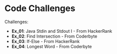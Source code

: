 # Code Challenges

Challenges:
 - **Ex_01**: Java Stdin and Stdout I - From HackerRank
 - **Ex_02**: Find Intersection - From Coderbyte
 - **Ex_03**: If-Else - From HackerRank
 - **Ex_04**: Longest Word - From Coderbyte